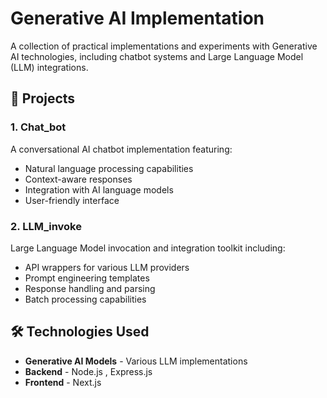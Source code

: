 # Generative AI Implementation

A collection of practical implementations and experiments with Generative AI technologies, including chatbot systems and Large Language Model (LLM) integrations.

## 🚀 Projects

### 1. Chat_bot
A conversational AI chatbot implementation featuring:
- Natural language processing capabilities
- Context-aware responses
- Integration with AI language models
- User-friendly interface

### 2. LLM_invoke
Large Language Model invocation and integration toolkit including:
- API wrappers for various LLM providers
- Prompt engineering templates
- Response handling and parsing
- Batch processing capabilities

## 🛠️ Technologies Used

- **Generative AI Models** - Various LLM implementations
- **Backend** - Node.js , Express.js
- **Frontend** - Next.js
